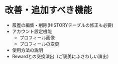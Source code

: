 # 改善・追加すべき機能
* 履歴の編集・削除(HISTORYテーブルの修正も必要)
* アカウント設定機能
    * プロフィール画像
    * プロフィールの変更
* 使用方法の説明  
* Rewardとの交換演出（ご褒美にふさわしい演出）